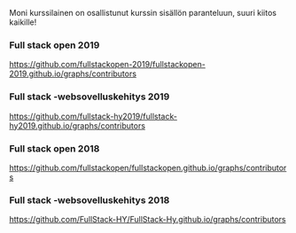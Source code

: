 Moni kurssilainen on osallistunut kurssin sisällön paranteluun, suuri kiitos kaikille!

### Full stack open 2019

https://github.com/fullstackopen-2019/fullstackopen-2019.github.io/graphs/contributors

### Full stack -websovelluskehitys 2019

https://github.com/fullstack-hy2019/fullstack-hy2019.github.io/graphs/contributors

### Full stack open 2018

https://github.com/fullstackopen/fullstackopen.github.io/graphs/contributors

### Full stack -websovelluskehitys 2018

https://github.com/FullStack-HY/FullStack-Hy.github.io/graphs/contributors
